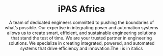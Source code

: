 <h1 align=center>iPAS Africa</h1> 
<p align=center>A team of dedicated engineers committed to pushing the boundaries of what’s possible. Our expertise in integrating power and automation systems allows us to create smart, efficient, and sustainable engineering solutions that stand the test of time. We are your trusted partner in engineering solutions. We specialize in creating integrated, powered, and automated systems that drive efficiency and innovation.The i is in italics</p>
